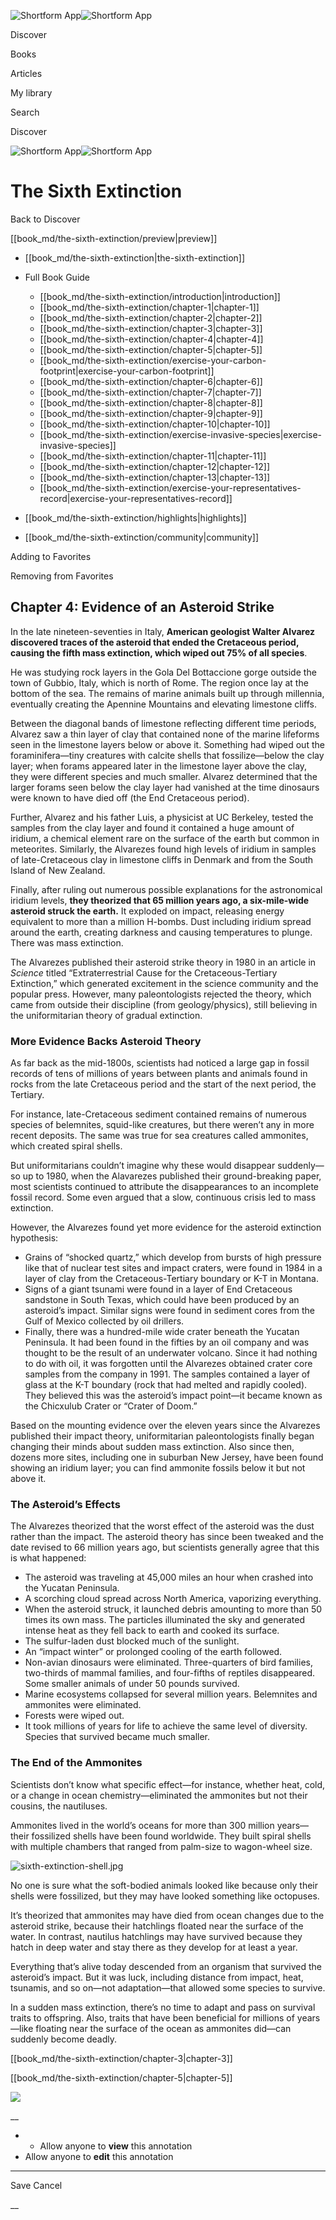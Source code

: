 ![Shortform App](/img/logo.36a2399e.svg)![Shortform App](/img/logo-dark.70c1b072.svg)

Discover

Books

Articles

My library

Search

Discover

![Shortform App](/img/logo.36a2399e.svg)![Shortform App](/img/logo-dark.70c1b072.svg)

# The Sixth Extinction

Back to Discover

[[book_md/the-sixth-extinction/preview|preview]]

  * [[book_md/the-sixth-extinction|the-sixth-extinction]]
  * Full Book Guide

    * [[book_md/the-sixth-extinction/introduction|introduction]]
    * [[book_md/the-sixth-extinction/chapter-1|chapter-1]]
    * [[book_md/the-sixth-extinction/chapter-2|chapter-2]]
    * [[book_md/the-sixth-extinction/chapter-3|chapter-3]]
    * [[book_md/the-sixth-extinction/chapter-4|chapter-4]]
    * [[book_md/the-sixth-extinction/chapter-5|chapter-5]]
    * [[book_md/the-sixth-extinction/exercise-your-carbon-footprint|exercise-your-carbon-footprint]]
    * [[book_md/the-sixth-extinction/chapter-6|chapter-6]]
    * [[book_md/the-sixth-extinction/chapter-7|chapter-7]]
    * [[book_md/the-sixth-extinction/chapter-8|chapter-8]]
    * [[book_md/the-sixth-extinction/chapter-9|chapter-9]]
    * [[book_md/the-sixth-extinction/chapter-10|chapter-10]]
    * [[book_md/the-sixth-extinction/exercise-invasive-species|exercise-invasive-species]]
    * [[book_md/the-sixth-extinction/chapter-11|chapter-11]]
    * [[book_md/the-sixth-extinction/chapter-12|chapter-12]]
    * [[book_md/the-sixth-extinction/chapter-13|chapter-13]]
    * [[book_md/the-sixth-extinction/exercise-your-representatives-record|exercise-your-representatives-record]]
  * [[book_md/the-sixth-extinction/highlights|highlights]]
  * [[book_md/the-sixth-extinction/community|community]]



Adding to Favorites 

Removing from Favorites 

## Chapter 4: Evidence of an Asteroid Strike

In the late nineteen-seventies in Italy, **American geologist Walter Alvarez discovered traces of the asteroid that ended the Cretaceous period, causing the fifth mass extinction, which wiped out 75% of all species**.

He was studying rock layers in the Gola Del Bottaccione gorge outside the town of Gubbio, Italy, which is north of Rome. The region once lay at the bottom of the sea. The remains of marine animals built up through millennia, eventually creating the Apennine Mountains and elevating limestone cliffs.

Between the diagonal bands of limestone reflecting different time periods, Alvarez saw a thin layer of clay that contained none of the marine lifeforms seen in the limestone layers below or above it. Something had wiped out the foraminifera—tiny creatures with calcite shells that fossilize—below the clay layer; when forams appeared later in the limestone layer above the clay, they were different species and much smaller. Alvarez determined that the larger forams seen below the clay layer had vanished at the time dinosaurs were known to have died off (the End Cretaceous period).

Further, Alvarez and his father Luis, a physicist at UC Berkeley, tested the samples from the clay layer and found it contained a huge amount of iridium, a chemical element rare on the surface of the earth but common in meteorites. Similarly, the Alvarezes found high levels of iridium in samples of late-Cretaceous clay in limestone cliffs in Denmark and from the South Island of New Zealand.

Finally, after ruling out numerous possible explanations for the astronomical iridium levels, **they theorized that 65 million years ago, a six-mile-wide asteroid struck the earth.** It exploded on impact, releasing energy equivalent to more than a million H-bombs. Dust including iridium spread around the earth, creating darkness and causing temperatures to plunge. There was mass extinction.

The Alvarezes published their asteroid strike theory in 1980 in an article in _Science_ titled “Extraterrestrial Cause for the Cretaceous-Tertiary Extinction,” which generated excitement in the science community and the popular press. However, many paleontologists rejected the theory, which came from outside their discipline (from geology/physics), still believing in the uniformitarian theory of gradual extinction.

### More Evidence Backs Asteroid Theory

As far back as the mid-1800s, scientists had noticed a large gap in fossil records of tens of millions of years between plants and animals found in rocks from the late Cretaceous period and the start of the next period, the Tertiary.

For instance, late-Cretaceous sediment contained remains of numerous species of belemnites, squid-like creatures, but there weren’t any in more recent deposits. The same was true for sea creatures called ammonites, which created spiral shells.

But uniformitarians couldn’t imagine why these would disappear suddenly—so up to 1980, when the Alavarezes published their ground-breaking paper, most scientists continued to attribute the disappearances to an incomplete fossil record. Some even argued that a slow, continuous crisis led to mass extinction.

However, the Alvarezes found yet more evidence for the asteroid extinction hypothesis:

  * Grains of “shocked quartz,” which develop from bursts of high pressure like that of nuclear test sites and impact craters, were found in 1984 in a layer of clay from the Cretaceous-Tertiary boundary or K-T in Montana.
  * Signs of a giant tsunami were found in a layer of End Cretaceous sandstone in South Texas, which could have been produced by an asteroid’s impact. Similar signs were found in sediment cores from the Gulf of Mexico collected by oil drillers.
  * Finally, there was a hundred-mile wide crater beneath the Yucatan Peninsula. It had been found in the fifties by an oil company and was thought to be the result of an underwater volcano. Since it had nothing to do with oil, it was forgotten until the Alvarezes obtained crater core samples from the company in 1991. The samples contained a layer of glass at the K-T boundary (rock that had melted and rapidly cooled). They believed this was the asteroid’s impact point—it became known as the Chicxulub Crater or “Crater of Doom.”



Based on the mounting evidence over the eleven years since the Alvarezes published their impact theory, uniformitarian paleontologists finally began changing their minds about sudden mass extinction. Also since then, dozens more sites, including one in suburban New Jersey, have been found showing an iridium layer; you can find ammonite fossils below it but not above it.

### The Asteroid’s Effects

The Alvarezes theorized that the worst effect of the asteroid was the dust rather than the impact. The asteroid theory has since been tweaked and the date revised to 66 million years ago, but scientists generally agree that this is what happened:

  * The asteroid was traveling at 45,000 miles an hour when crashed into the Yucatan Peninsula.
  * A scorching cloud spread across North America, vaporizing everything.
  * When the asteroid struck, it launched debris amounting to more than 50 times its own mass. The particles illuminated the sky and generated intense heat as they fell back to earth and cooked its surface.
  * The sulfur-laden dust blocked much of the sunlight.
  * An “impact winter” or prolonged cooling of the earth followed.
  * Non-avian dinosaurs were eliminated. Three-quarters of bird families, two-thirds of mammal families, and four-fifths of reptiles disappeared. Some smaller animals of under 50 pounds survived.
  * Marine ecosystems collapsed for several million years. Belemnites and ammonites were eliminated.
  * Forests were wiped out. 
  * It took millions of years for life to achieve the same level of diversity. Species that survived became much smaller.



### The End of the Ammonites

Scientists don’t know what specific effect—for instance, whether heat, cold, or a change in ocean chemistry—eliminated the ammonites but not their cousins, the nautiluses.

Ammonites lived in the world’s oceans for more than 300 million years—their fossilized shells have been found worldwide. They built spiral shells with multiple chambers that ranged from palm-size to wagon-wheel size.

![sixth-extinction-shell.jpg](https://media.shortform.com/images/sixth-extinction-shell.jpg)

No one is sure what the soft-bodied animals looked like because only their shells were fossilized, but they may have looked something like octopuses.

It’s theorized that ammonites may have died from ocean changes due to the asteroid strike, because their hatchlings floated near the surface of the water. In contrast, nautilus hatchlings may have survived because they hatch in deep water and stay there as they develop for at least a year.

Everything that’s alive today descended from an organism that survived the asteroid’s impact. But it was luck, including distance from impact, heat, tsunamis, and so on—not adaptation—that allowed some species to survive.

In a sudden mass extinction, there’s no time to adapt and pass on survival traits to offspring. Also, traits that have been beneficial for millions of years—like floating near the surface of the ocean as ammonites did—can suddenly become deadly.

[[book_md/the-sixth-extinction/chapter-3|chapter-3]]

[[book_md/the-sixth-extinction/chapter-5|chapter-5]]

![](https://bat.bing.com/action/0?ti=56018282&Ver=2&mid=aa28ac40-ee66-4c41-82cb-0c070cec809e&sid=1711133063fa11eebdec89a8b8ae3bbc&vid=171147a063fa11eea7440fcfeb230d96&vids=0&msclkid=N&pi=0&lg=en-US&sw=800&sh=600&sc=24&nwd=1&tl=Shortform%20%7C%20Book&p=https%3A%2F%2Fwww.shortform.com%2Fapp%2Fbook%2Fthe-sixth-extinction%2Fchapter-4&r=&lt=411&evt=pageLoad&sv=1&rn=162925)

__

  *   * Allow anyone to **view** this annotation
  * Allow anyone to **edit** this annotation



* * *

Save Cancel

__



